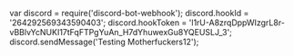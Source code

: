 var discord = require('discord-bot-webhook');
discord.hookId = '264292569343590403';
discord.hookToken = 'l1rU-A8zrqDppWIzgrL8r-vBBlvYcNUKI17tFqFTPgYuAn_H7dYhuwexGu8YQEUSLJ_3';
discord.sendMessage('Testing Motherfuckers12');
